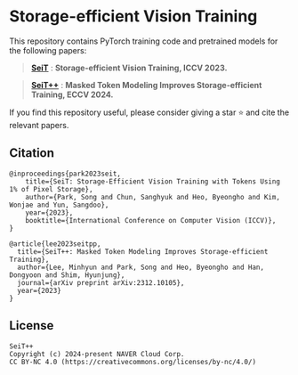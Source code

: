# Storage-efficient Vision Training

This repository contains PyTorch training code and pretrained models for the following papers:

> [**SeiT**](./README_seit.md) : __Storage-efficient Vision Training, ICCV 2023.__

> [**SeiT++**](./README_seit++.md) : __Masked Token Modeling Improves Storage-efficient Training, ECCV 2024.__

If you find this repository useful, please consider giving a star ⭐ and cite the relevant papers.

## Citation

```
@inproceedings{park2023seit,
    title={SeiT: Storage-Efficient Vision Training with Tokens Using 1% of Pixel Storage},
    author={Park, Song and Chun, Sanghyuk and Heo, Byeongho and Kim, Wonjae and Yun, Sangdoo},
    year={2023},
    booktitle={International Conference on Computer Vision (ICCV)},
}
```

```
@article{lee2023seitpp,
  title={SeiT++: Masked Token Modeling Improves Storage-efficient Training},
  author={Lee, Minhyun and Park, Song and Heo, Byeongho and Han, Dongyoon and Shim, Hyunjung},
  journal={arXiv preprint arXiv:2312.10105},
  year={2023}
}
```

## License
```
SeiT++
Copyright (c) 2024-present NAVER Cloud Corp.
CC BY-NC 4.0 (https://creativecommons.org/licenses/by-nc/4.0/)
```
